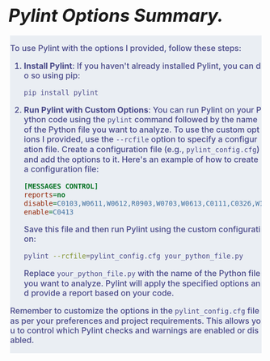 # **<span style="font-size: 35px; font-style: italic;">Pylint Options Summary.</span>**


<style>
.body-full {
    overflow-x: hidden;
    margin: .21rem;
    padding: 0;
    font-family: -apple-system, BlinkMacSystemFont, "Helvetica Neue", "Apple SD Gothic Neo", Arial, sans-serif;
    font-weight: 500;
    position: relative;
    word-break: break-all;
    -webkit-text-size-adjust: none;
    background-color: #eaeef3;
    color: #474787;
    font-size: 16px;
    line-height: 19px;
    border-color: white;
    }
</style>
<div class="body-full">

To use Pylint with the options I provided, follow these steps:

1. **Install Pylint**:
   If you haven't already installed Pylint, you can do so using pip:

   ```bash
   pip install pylint
   ```

2. **Run Pylint with Custom Options**:
   You can run Pylint on your Python code using the `pylint` command followed by the name of the Python file you want to analyze. To use the custom options I provided, use the `--rcfile` option to specify a configuration file. Create a configuration file (e.g., `pylint_config.cfg`) and add the options to it. Here's an example of how to create a configuration file:

   ```ini
   [MESSAGES CONTROL]
   reports=no
   disable=C0103,W0611,W0612,R0903,W0703,W0613,C0111,C0326,W1203,W1501,R1710,R1705,C0415,W0107,W1505,W1503,W0511,C0411
   enable=C0413
   ```

   Save this file and then run Pylint using the custom configuration:

   ```bash
   pylint --rcfile=pylint_config.cfg your_python_file.py
   ```

   Replace `your_python_file.py` with the name of the Python file you want to analyze. Pylint will apply the specified options and provide a report based on your code.

Remember to customize the options in the `pylint_config.cfg` file as per your preferences and project requirements. This allows you to control which Pylint checks and warnings are enabled or disabled.


</div>